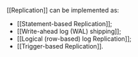 [[Replication]] can be implemented as:
- [[Statement-based Replication]];
- [[Write-ahead log (WAL) shipping]];
- [[Logical (row-based) log Replication]];
- [[Trigger-based Replication]].
